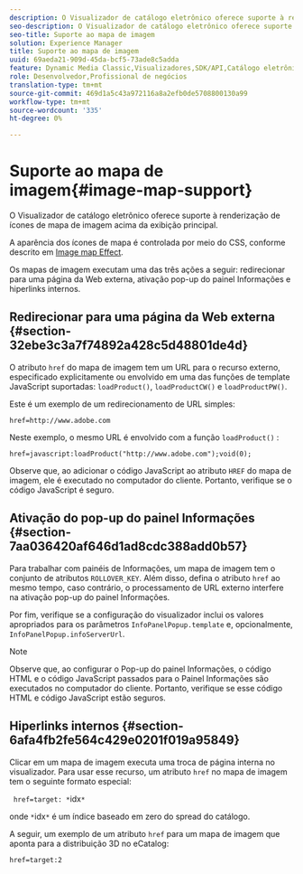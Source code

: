 ```yaml
---
description: O Visualizador de catálogo eletrônico oferece suporte à renderização de ícones de mapa de imagem acima da exibição principal.
seo-description: O Visualizador de catálogo eletrônico oferece suporte à renderização de ícones de mapa de imagem acima da exibição principal.
seo-title: Suporte ao mapa de imagem
solution: Experience Manager
title: Suporte ao mapa de imagem
uuid: 69aeda21-909d-45da-bcf5-73ade8c5adda
feature: Dynamic Media Classic,Visualizadores,SDK/API,Catálogo eletrônico
role: Desenvolvedor,Profissional de negócios
translation-type: tm+mt
source-git-commit: 469d1a5c43a972116a8a2efb0de5708800130a99
workflow-type: tm+mt
source-wordcount: '335'
ht-degree: 0%

---
```



# Suporte ao mapa de imagem{#image-map-support}

O Visualizador de catálogo eletrônico oferece suporte à renderização de ícones de mapa de imagem acima da exibição principal.

A aparência dos ícones de mapa é controlada por meio do CSS, conforme descrito em [Image map Effect](../../c-html5-s7-aem-asset-viewers/c-html5-20-ecatalog-viewer-about/c-html5-20-ecatalog-viewer-customizingviewer/r-html5-ecatalog-viewer-20-customize-imagemapeffect.md#reference-261df27d1ed145c882b26b88e33a0289).

Os mapas de imagem executam uma das três ações a seguir: redirecionar para uma página da Web externa, ativação pop-up do painel Informações e hiperlinks internos.

## Redirecionar para uma página da Web externa {#section-32ebe3c3a7f74892a428c5d48801de4d}

O atributo `href` do mapa de imagem tem um URL para o recurso externo, especificado explicitamente ou envolvido em uma das funções de template JavaScript suportadas: `loadProduct()`, `loadProductCW()` e `loadProductPW()`.

Este é um exemplo de um redirecionamento de URL simples:

`href=http://www.adobe.com`

Neste exemplo, o mesmo URL é envolvido com a função `loadProduct()` :

`href=javascript:loadProduct("http://www.adobe.com");void(0);`

Observe que, ao adicionar o código JavaScript ao atributo `HREF` do mapa de imagem, ele é executado no computador do cliente. Portanto, verifique se o código JavaScript é seguro.

## Ativação do pop-up do painel Informações {#section-7aa036420af646d1ad8cdc388add0b57}

Para trabalhar com painéis de Informações, um mapa de imagem tem o conjunto de atributos `ROLLOVER_KEY`. Além disso, defina o atributo `href` ao mesmo tempo, caso contrário, o processamento de URL externo interfere na ativação pop-up do painel Informações.

Por fim, verifique se a configuração do visualizador inclui os valores apropriados para os parâmetros `InfoPanelPopup.template` e, opcionalmente, `InfoPanelPopup.infoServerUrl`.

>[!NOTE]
>
>Observe que, ao configurar o Pop-up do painel Informações, o código HTML e o código JavaScript passados para o Painel Informações são executados no computador do cliente. Portanto, verifique se esse código HTML e código JavaScript estão seguros.

## Hiperlinks internos {#section-6afa4fb2fe564c429e0201f019a95849}

Clicar em um mapa de imagem executa uma troca de página interna no visualizador. Para usar esse recurso, um atributo `href` no mapa de imagem tem o seguinte formato especial:

` href=target: *`idx`*`

onde `*`idx`*` é um índice baseado em zero do spread do catálogo.

A seguir, um exemplo de um atributo `href` para um mapa de imagem que aponta para a distribuição 3D no eCatalog:

`href=target:2`
